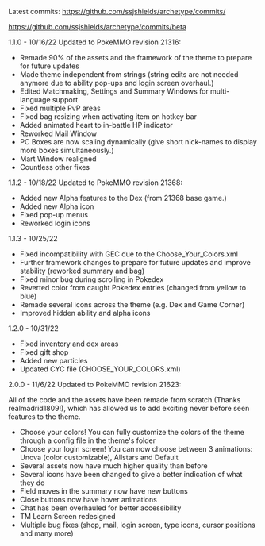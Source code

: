 Latest commits:
https://github.com/ssjshields/archetype/commits/

https://github.com/ssjshields/archetype/commits/beta

1.1.0 - 10/16/22
Updated to PokeMMO revision 21316:

- Remade 90% of the assets and the framework of the theme to prepare for future updates
- Made theme independent from strings (string edits are not needed anymore due to ability pop-ups and login screen overhaul.)
- Edited Matchmaking, Settings and Summary Windows for multi-language support
- Fixed multiple PvP areas
- Fixed bag resizing when activating item on hotkey bar
- Added animated heart to in-battle HP indicator
- Reworked Mail Window
- PC Boxes are now scaling dynamically (give short nick-names to display more boxes simultaneously.)
- Mart Window realigned
- Countless other fixes

1.1.2 - 10/18/22
Updated to PokeMMO revision 21368:

- Added new Alpha features to the Dex (from 21368 base game.)
- Added new Alpha icon
- Fixed pop-up menus
- Reworked login icons

1.1.3 - 10/25/22
- Fixed incompatibility with GEC due to the Choose_Your_Colors.xml
- Further framework changes to prepare for future updates and improve stability (reworked summary and bag)
- Fixed minor bug during scrolling in Pokedex 
- Reverted color from caught Pokedex entries (changed from yellow to blue)
- Remade several icons across the theme (e.g. Dex and Game Corner)
- Improved hidden ability and alpha icons

1.2.0 - 10/31/22
- Fixed inventory and dex areas
- Fixed gift shop
- Added new particles
- Updated CYC file (CHOOSE_YOUR_COLORS.xml)

2.0.0 - 11/6/22
Updated to PokeMMO revision 21623:

All of the code and the assets have been remade from scratch (Thanks realmadrid1809!), which has allowed us to add exciting never before seen features to the theme.

- Choose your colors! You can fully customize the colors of the theme through a config file in the theme's folder
- Choose your login screen! You can now choose between 3 animations: Unova (color customizable), Allstars and Default
- Several assets now have much higher quality than before
- Several icons have been changed to give a better indication of what they do
- Field moves in the summary now have new buttons
- Close buttons now have hover animations
- Chat has been overhauled for better accessibility
- TM Learn Screen redesigned
- Multiple bug fixes (shop, mail, login screen, type icons, cursor positions and many more)
